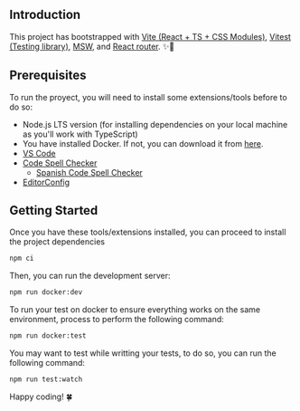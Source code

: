 ## Introduction
This project has bootstrapped with [Vite (React + TS + CSS Modules)](https://vitejs.dev/guide/features.html), [Vitest (Testing library)](https://vitest.dev), [MSW](https://mswjs.io), and [React router](https://reactrouter.com/en/main). :sparkles::purple_heart:

## Prerequisites
To run the proyect, you will need to install some extensions/tools before to do so:
- Node.js LTS version (for installing dependencies on your local machine as you'll work with TypeScript)
- You have installed Docker. If not, you can download it from [here](https://www.docker.com/products/docker-desktop).
- [VS Code](https://code.visualstudio.com/download)
- [Code Spell Checker](https://marketplace.visualstudio.com/items?itemName=streetsidesoftware.code-spell-checker)
  - [Spanish Code Spell Checker](https://marketplace.visualstudio.com/items?itemName=streetsidesoftware.code-spell-checker-spanish)
- [EditorConfig](https://marketplace.visualstudio.com/items?itemName=EditorConfig.EditorConfig)

## Getting Started
Once you have these tools/extensions installed, you can proceed to install the project dependencies

``` bash
npm ci
```

Then, you can run the development server:
``` bash
npm run docker:dev
```

To run your test on docker to ensure everything works on the same environment, process to perform the following command:
``` bash
npm run docker:test
```

You may want to test while writting your tests, to do so, you can run the following command:
``` bash
npm run test:watch
```


Happy coding! :four_leaf_clover:
